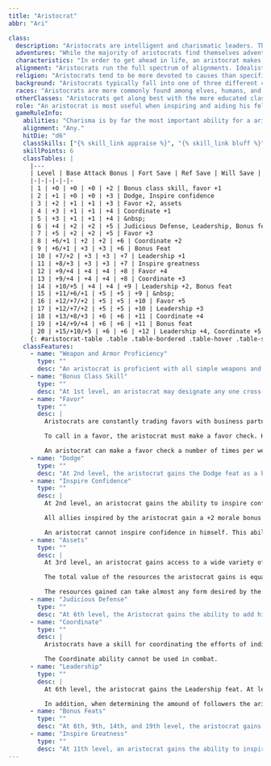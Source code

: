 ```yaml
---
title: "Aristocrat"
abbr: "Ari"

class:
  description: "Aristocrats are intelligent and charismatic leaders. They can be found in every facet of society. Kings and queens, elected officials, and leaders of organized crime commonly have Aristocrat levels, and traders and merchants are not unheard of among their ranks. Aristocrats use their natural charm and quick minds to affect the events around them."
  adventures: "While the majority of aristocrats find themselves adventuring because of a personal belief or their job calls for it, some aristocrats prefer to use their skills at negotiation to make their way through life or simply use their connections and intelligence to profit from meddling in others' affairs. It isn't uncommon for an aristocrat to feel responsible for those traveling with them or those they lead, but just as many aristocrats consider others to be inferior and act with a haughty attitude toward those around them."
  characteristics: "In order to get ahead in life, an aristocrat makes those around him feel at ease. To do this, he must project feelings of honesty good intentions, whether contrived or not. Unlike many other classes, an aristocrat battles with words before picking up a sword, though they are not opposed to the idea of needing to enter into martial combat. Aristocrats are found primarily in more populated ares, where society is governed by law and order. They thrive in these environments, utilizing their oral skills to inspire and lead others."
  alignment: "Aristocrats run the full spectrum of alignments. Idealistic aristocrats tend to lean towards the good aspects of alignment, the more egotistical tend to be more neutral, and the power hungry aristocrats are the ones who have more potential for evil. Most aristocrats favor a lawful alignment, but neutral aristocrats are not uncommon. Chaotic aristocrats are nearly unheard of, as their whole existence is based on the order of rule."
  religion: "Aristocrats tend to be more devoted to causes than specific deities. Aristocrats may respect or revere several deities, but they do not often worship a single deity specifically."
  background: "Aristocrats typically fall into one of three different categories: idealists who make it their purpose in life to lead and serve; egocentric individuals who are only after fame and wealth; and those individuals who crave power above anything, and will help others only if it will prove beneficial to themselves in the long run."
  races: "Aristocrats are more commonly found among elves, humans, and faldirin. However, some halflings, gnomes, and dwarves have been known to become aristocrats. It is very rare to see an aristocrat of orc or goblin descent, as these races are more inclined to use force to advance their agendas than words."
  otherClasses: "Aristocrats get along best with the more educated classes, such as wizards or clerics. They also get along well with paladins, and to an extent, bards. Aristocrats do not often adventure with druids or rangers, and they are rarely in the company of rogues... at least not as equals."
  role: "An aristocrat is most useful when inspiring and aiding his fellow adventurers, as well as when he is in a situation where his natural charisma and ability with words can come through."
  gameRuleInfo:
    abilities: "Charisma is by far the most important ability for a aristocrat. They use it when they interact with other creatures and in situations where insecurity is seen as weakness. Wisdom and Intelligence are also important for the aristocrat, as they signify the wit and intuition a aristocrat needs to survive."
    alignment: "Any."
    hitDie: "d6"
    classSkills: ["{% skill_link appraise %}", "{% skill_link bluff %}", "{% skill_link craft %}", "{% skill_link diplomacy %}", "{% skill_link disguise %}", "{% skill_link forgery %}", "{% skill_link gather-information %}", "{% skill_link handle-animal %}", "{% skill_link knowledge 'Knowledge (Any)' %}", "{% skill_link profession %}", "{% skill_link research %}", "{% skill_link ride %}", "{% skill_link sense-motive %}", "{% skill_link speak-language %}", "{% skill_link use-magic-device %}"]
    skillPoints: 6
    classTables: |
      |---
      | Level | Base Attack Bonus | Fort Save | Ref Save | Will Save | Special
      |-|-|-|-|-|-
      | 1 | +0 | +0 | +0 | +2 | Bonus class skill, favor +1
      | 2 | +1 | +0 | +0 | +3 | Dodge, Inspire confidence
      | 3 | +2 | +1 | +1 | +3 | Favor +2, assets
      | 4 | +3 | +1 | +1 | +4 | Coordinate +1
      | 5 | +3 | +1 | +1 | +4 | &nbsp;
      | 6 | +4 | +2 | +2 | +5 | Judicious Defense, Leadership, Bonus feat
      | 7 | +5 | +2 | +2 | +5 | Favor +3
      | 8 | +6/+1 | +2 | +2 | +6 | Coordinate +2
      | 9 | +6/+1 | +3 | +3 | +6 | Bonus Feat
      | 10 | +7/+2 | +3 | +3 | +7 | Leadership +1
      | 11 | +8/+3 | +3 | +3 | +7 | Inspire greatness
      | 12 | +9/+4 | +4 | +4 | +8 | Favor +4
      | 13 | +9/+4 | +4 | +4 | +8 | Coordinate +3
      | 14 | +10/+5 | +4 | +4 | +9 | Leadership +2, Bonus feat
      | 15 | +11/+6/+1 | +5 | +5 | +9 | &nbsp;
      | 16 | +12/+7/+2 | +5 | +5 | +10 | Favor +5
      | 17 | +12/+7/+2 | +5 | +5 | +10 | Leadership +3
      | 18 | +13/+8/+3 | +6 | +6 | +11 | Coordinate +4
      | 19 | +14/+9/+4 | +6 | +6 | +11 | Bonus feat
      | 20 | +15/+10/+5 | +6 | +6 | +12 | Leadership +4, Coordinate +5
      {: #aristocrat-table .table .table-bordered .table-hover .table-striped data-caption="Table: The Aristocrat" }
    classFeatures:
      - name: "Weapon and Armor Proficiency"
        type: ""
        desc: "An aristocrat is proficient with all simple weapons and light armor as well as the following weapons: longswords, rapiers, scimitars, longbows (including composite), and shortbows (including composite)."
      - name: "Bonus Class Skill"
        type: ""
        desc: "At 1st level, an aristocrat may designate any one cross-class skill as a class skill. This represents an area of expertise the aristocrat picks up outside his or her normal training."
      - name: "Favor"
        type: ""
        desc: |
          Aristocrats are constantly trading favors with business partners and other acquaintances. By making a favor check, an aristocrat calls upon his contacts to garner information without the need for doing actual research himself. A favor could also entail the acquiantance providing documents (both forged or authentic) or loaining special equipment for a specific job.

          To call in a favor, the aristocrat must make a favor check. He rolls a d20 and adds his favor bonus (+1 at 1st level, +2 at 3rd level, and so on). The DM should set the difficulty for the check based on the type and extent of the favor. These DCs can range from a low 10 for simple favors to 25 for favors that are dangerous, expensive, or potentially illegal. The aristocrat cannot take 10 or 20 on this check, and he is not allowed to retry a check for the same (or very similar) favor.

          An aristocrat can make a favor check a number of times per week equal to half his aristocrat levels, rounded down (minimum one).
      - name: "Dodge"
        type: ""
        desc: "At 2nd level, the aristocrat gains the Dodge feat as a bonus feat."
      - name: "Inspire Confidence"
        type: ""
        desc: |
          At 2nd level, an aristocrat gains the ability to inspire confidence in his allies, reinforcing their chances of success. The ally must be able to hear and see the aristocrat for a full round for the inspiration to take effect, and the effect lasts for 5 rounds after the initial round. The aristocrat can inspire a number of allies equal to half his aristocrat levels, rounded up, and can inspire confidence once per day for every four levels of aristocrat he possesses (minimum once per day).

          All allies inspired by the aristocrat gain a +2 morale bonus to their saving throws and a +1 morale bonus on attack and weapon damage rolls.

          An aristocrat cannot inspire confidence in himself. This ability only works on his allies.
      - name: "Assets"
        type: ""
        desc: |
          At 3rd level, an aristocrat gains access to a wide variety of resources, ranging from family trusts, influential friends, or patrons. Once per day, the aristocrat can make a Charisma check to utilize these resources during the course of an adventure.

          The total value of the resources the aristocrat gains is equal to the aristocrat's class level multiplied by the result of the Charisma check multiplied by 20. For example, a 3rd-level aristocrat who gets a result of 16 on his Charisma check would gain 960 gp worth of resources to use in an adventure (3 &times; 16 &times; 20 = 960).

          The resources gained can take almost any form desired by the aristocrat (within reason), and are his do do with as he pleases. He may keep them, use them, give them away, or sell them as he chooses. The aristocrat does not gain access to these resources immediately, but comes into possession of them {% die_roll 1 8 0 %} hours after he makes the check. If these resources are not available at the time or location that the aristocrat attempts to make the check, he is unable to gather any resources.
      - name: "Judicious Defense"
        type: ""
        desc: "At 6th level, the Aristocrat gains the ability to add his Intelligence bonus as a Dodge bonus to his armor class against a single opponent. This bonus stacks with the bonus from the Dodge feat."
      - name: "Coordinate"
        type: ""
        desc: |
          Aristocrats have a skill for coordinating the efforts of individuals working together in pairs or groups. Whenever the aristocrat is in a position to use the aid another action, he provides a bonus to the business at hand by making an aid another check. This bonus is added to the normal +2 bonus provided by an aid another action, and increases as the aristocrat gains levels.

          The Coordinate ability cannot be used in combat.
      - name: "Leadership"
        type: ""
        desc: |
          At 6th level, the aristocrat gains the Leadership feat. At levels 10, 14, 17, and 20, the aristocrat gains a bonus to his leadership score for the purpose of determining the maximum level of his followers and cohort. A character still cannot recruit a cohort who is more than two levels lower than him, but this allows the character to recruit more low level followers.

          In addition, when determining the amound of followers the aristocrat may have, he may (if necessary) use the numbers from the Epic Leadership table, provided his leadership score is high enough. This does not allow for an aristocrat to gain a higher level cohort. It simply allows him more followers.
      - name: "Bonus Feats"
        type: ""
        desc: "At 6th, 9th, 14th, and 19th level, the aristocrat gains a bonus feat. This feat must be selected from the following list, and the aristocrat must meet any prerequisites: {% feat_link combat-expertise %}; Deceitful; Diplomat; Far Shot; Investigator; Iron Will; Mounted Archery; Mounted Combat; Negotiator; Persuasive; Point Blank Shot; Precise Shot; Skill Focus; Skill Focus, Greater; Skill Focus, Improved; Trustworthy; Weapon Focus (longsword, rapier, scimitar, longbow, or shortbow); Weapon Specialization (longsword, rapier, scimitar, longbow, or shortbow)"
      - name: "Inspire Greatness"
        type: ""
        desc: "At 11th level, an aristocrat gains the ability to inspire greatness in an ally. This ability is identical to the Bard ability of the same name."
---
```


